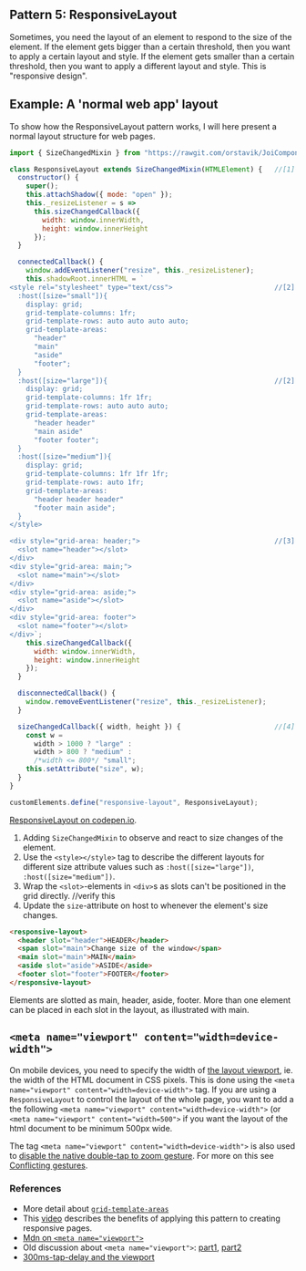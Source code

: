 ## Pattern 5: ResponsiveLayout

Sometimes, you need the layout of an element to respond to the size of the element. 
If the element gets bigger than a certain threshold, then you want to apply a certain layout and style.
If the element gets smaller than a certain threshold, then you want to apply a different layout and style.
This is "responsive design". 

## Example: A 'normal web app' layout
To show how the ResponsiveLayout pattern works, 
I will here present a normal layout structure for web pages.

```javascript
import { SizeChangedMixin } from "https://rawgit.com/orstavik/JoiComponents/master/src/SizeChangedMixin.js";

class ResponsiveLayout extends SizeChangedMixin(HTMLElement) {   //[1]
  constructor() {
    super();
    this.attachShadow({ mode: "open" });
    this._resizeListener = s =>
      this.sizeChangedCallback({
        width: window.innerWidth,
        height: window.innerHeight
      });
  }

  connectedCallback() {
    window.addEventListener("resize", this._resizeListener);
    this.shadowRoot.innerHTML = `                                
<style rel="stylesheet" type="text/css">                         //[2]
  :host([size="small"]){
    display: grid;
    grid-template-columns: 1fr;
    grid-template-rows: auto auto auto auto;
    grid-template-areas: 
      "header" 
      "main"
      "aside"
      "footer";
  }
  :host([size="large"]){                                         //[2]
    display: grid;
    grid-template-columns: 1fr 1fr;
    grid-template-rows: auto auto auto;
    grid-template-areas: 
      "header header" 
      "main aside" 
      "footer footer";
  }
  :host([size="medium"]){
    display: grid;
    grid-template-columns: 1fr 1fr 1fr;
    grid-template-rows: auto 1fr;
    grid-template-areas: 
      "header header header" 
      "footer main aside";
  }
</style>

<div style="grid-area: header;">                                 //[3]
  <slot name="header"></slot>
</div>
<div style="grid-area: main;">
  <slot name="main"></slot>
</div>
<div style="grid-area: aside;">
  <slot name="aside"></slot>
</div>
<div style="grid-area: footer">
  <slot name="footer"></slot>
</div>`;
    this.sizeChangedCallback({
      width: window.innerWidth,
      height: window.innerHeight
    });
  }

  disconnectedCallback() {
    window.removeEventListener("resize", this._resizeListener);
  }

  sizeChangedCallback({ width, height }) {                       //[4]
    const w =
      width > 1000 ? "large" : 
      width > 800 ? "medium" : 
      /*width <= 800*/ "small";
    this.setAttribute("size", w);
  }
}

customElements.define("responsive-layout", ResponsiveLayout);
```    
[ResponsiveLayout on codepen.io](https://codepen.io/orstavik/pen/OZXZGN).

1. Adding `SizeChangedMixin` to observe and react to size changes of the element.
2. Use the `<style></style>` tag to describe the different layouts for different size 
attribute values such as `:host([size="large"])`, `:host([size="medium"])`.
3. Wrap the `<slot>`-elements in `<div>`s as slots can't be positioned in the grid directly. //verify this
4. Update the `size`-attribute on host to whenever the element's size changes.

```html
<responsive-layout>
  <header slot="header">HEADER</header>
  <span slot="main">Change size of the window</span>
  <main slot="main">MAIN</main>
  <aside slot="aside">ASIDE</aside>
  <footer slot="footer">FOOTER</footer>
</responsive-layout> 
```          
Elements are slotted as main, header, aside, footer. 
More than one element can be placed in each slot in the layout, as illustrated with main.

## `<meta name="viewport" content="width=device-width">`
On mobile devices, you need to specify the width of [the layout viewport](https://www.quirksmode.org/mobile/viewports2.html), 
ie. the width of the HTML document in CSS pixels.
This is done using the `<meta name="viewport" content="width=device-width">` tag.
If you are using a `ResponsiveLayout` to control the layout of the whole page,
you want to add a the following `<meta name="viewport" content="width=device-width">`
(or `<meta name="viewport" content="width=500">` if you want the layout of the html document 
to be minimum 500px wide.

The tag `<meta name="viewport" content="width=device-width">` is also used to [disable the 
native double-tap to zoom gesture](https://developers.google.com/web/updates/2013/12/300ms-tap-delay-gone-away).
For more on this see [Conflicting gestures](../chapter3/Discussion_conflicting_gestures.md).

<!--- 
1. Make a v2 of the example that adds custom zoom behavior
2. Make a v3 of the example that also alters the shadow dom (alternative to CSS psuedo elements)
-->

### References
* More detail about [`grid-template-areas`](https://developer.mozilla.org/en-US/docs/Web/CSS/grid-template-areas)
* This [video](https://www.youtube.com/watch?v=txZq7Laz7_4) describes the benefits of applying this pattern to creating responsive pages.
* [Mdn on `<meta name="viewport">`](<meta name="viewport" content="width=device-width, initial-scale=1">)
* Old discussion about `<meta name="viewport">`: [part1](https://www.quirksmode.org/mobile/viewports.html),
[part2](https://www.quirksmode.org/mobile/viewports2.html)
* [300ms-tap-delay and the viewport]()